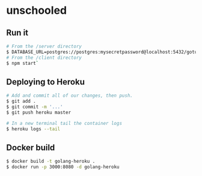# unschooled

## Run it

```bash
# From the /server directory
$ DATABASE_URL=postgres://postgres:mysecretpassword@localhost:5432/gotutorial?sslmode=disable go run main.go
# From the /client directory
$ npm start`
```

## Deploying to Heroku

```bash
# Add and commit all of our changes, then push.
$ git add . 
$ git commit -m '...'
$ git push heroku master

# In a new terminal tail the container logs
$ heroku logs --tail
```
## Docker build

```bash
$ docker build -t golang-heroku .
$ docker run -p 3000:8080 -d golang-heroku
```

